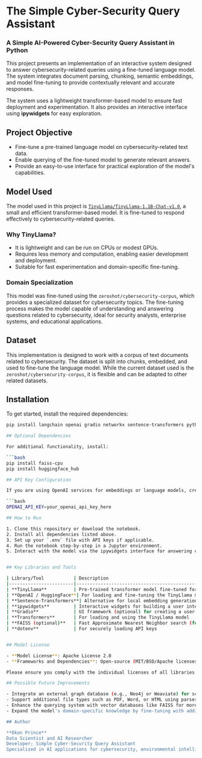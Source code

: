 # The Simple Cyber-Security Query Assistant

### **A Simple AI-Powered Cyber-Security Query Assistant in Python**

This project presents an implementation of an interactive system designed to answer cybersecurity-related queries using a fine-tuned language model. The system integrates document parsing, chunking, semantic embeddings, and model fine-tuning to provide contextually relevant and accurate responses. 

The system uses a lightweight transformer-based model to ensure fast deployment and experimentation. It also provides an interactive interface using **ipywidgets** for easy exploration.

## Project Objective

- Fine-tune a pre-trained language model on cybersecurity-related text data.
- Enable querying of the fine-tuned model to generate relevant answers.
- Provide an easy-to-use interface for practical exploration of the model's capabilities.

## Model Used

The model used in this project is [`TinyLlama/TinyLlama-1.1B-Chat-v1.0`](https://huggingface.co/TinyLlama/TinyLlama-1.1B-Chat-v1.0), a small and efficient transformer-based model. It is fine-tuned to respond effectively to cybersecurity-related queries.

### Why TinyLlama?

- It is lightweight and can be run on CPUs or modest GPUs.
- Requires less memory and computation, enabling easier development and deployment.
- Suitable for fast experimentation and domain-specific fine-tuning.

### Domain Specialization

This model was fine-tuned using the `zeroshot/cybersecurity-corpus`, which provides a specialized dataset for cybersecurity topics. The fine-tuning process makes the model capable of understanding and answering questions related to cybersecurity, ideal for security analysts, enterprise systems, and educational applications.

## Dataset

This implementation is designed to work with a corpus of text documents related to cybersecurity. The dataset is split into chunks, embedded, and used to fine-tune the language model. While the current dataset used is the `zeroshot/cybersecurity-corpus`, it is flexible and can be adapted to other related datasets.

## Installation

To get started, install the required dependencies:

```bash
pip install langchain openai gradio networkx sentence-transformers python-dotenv transformers accelerate tqdm matplotlib

## Optional Dependencies

For additional functionality, install:

```bash
pip install faiss-cpu
pip install huggingface_hub

## API Key Configuration

If you are using OpenAI services for embeddings or language models, create a `.env` file in your project root directory with the following content:

```bash
OPENAI_API_KEY=your_openai_api_key_here

## How to Run

1. Clone this repository or download the notebook.
2. Install all dependencies listed above.
3. Set up your `.env` file with API keys if applicable.
4. Run the notebook step-by-step in a Jupyter environment.
5. Interact with the model via the ipywidgets interface for answering cybersecurity queries.


## Key Libraries and Tools

| Library/Tool           | Description                                                         |
|------------------------|---------------------------------------------------------------------|
| **TinyLlama**          | Pre-trained transformer model fine-tuned for cybersecurity queries  |
| **OpenAI / HuggingFace**| For loading and fine-tuning the TinyLlama model                     |
| **Sentence-Transformers**| Alternative for local embedding generation                           |
| **ipywidgets**         | Interactive widgets for building a user interface in Jupyter notebooks |
| **Gradio**             | UI framework (optional) for creating a user-friendly interface      |
| **Transformers**       | For loading and using the TinyLlama model                           |
| **FAISS (optional)**   | Fast Approximate Nearest Neighbor search (for future integration)   |
| **dotenv**             | For securely loading API keys                                      |


## Model License

- **Model License**: Apache License 2.0  
- **Frameworks and Dependencies**: Open-source (MIT/BSD/Apache licenses)  

Please ensure you comply with the individual licenses of all libraries and models used in this project.

## Possible Future Improvements

- Integrate an external graph database (e.g., Neo4j or Weaviate) for scalable knowledge graph management.
- Support additional file types such as PDF, Word, or HTML using parsers like PyMuPDF or BeautifulSoup.
- Enhance the querying system with vector databases like FAISS for more efficient search.
- Expand the model's domain-specific knowledge by fine-tuning with additional datasets.

## Author

**Okon Prince**  
Data Scientist and AI Researcher  
Developer; Simple Cyber-Security Query Assistant  
Specialized in AI applications for cybersecurity, environmental intelligence, and education.
